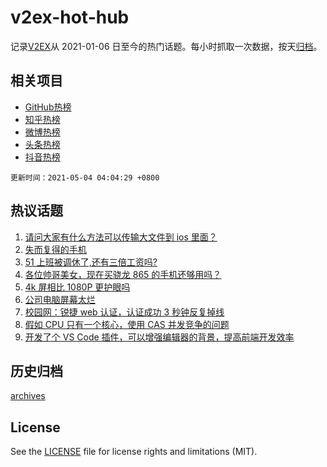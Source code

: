# v2ex-hot-hub

 记录[V2EX](https://www.v2ex.com/)从 2021-01-06 日至今的热门话题。每小时抓取一次数据，按天[归档](archives)。
 
 ## 相关项目

- [GitHub热榜](https://github.com/snaildev/github-hot-hub)
- [知乎热榜](https://github.com/snaildev/zhihu-hot-hub)
- [微博热榜](https://github.com/snaildev/weibo-hot-hub)
- [头条热榜](https://github.com/snaildev/toutiao-hot-hub)
- [抖音热榜](https://github.com/snaildev/douyin-hot-hub)


 `更新时间：2021-05-04 04:04:29 +0800`

## 热议话题

1. [请问大家有什么方法可以传输大文件到 ios 里面？](https://www.v2ex.com/t/774707)
1. [失而复得的手机](https://www.v2ex.com/t/774698)
1. [51 上班被调休了,还有三倍工资吗?](https://www.v2ex.com/t/774721)
1. [各位帅哥美女，现在买骁龙 865 的手机还够用吗？](https://www.v2ex.com/t/774754)
1. [4k 屏相比 1080P 更护眼吗](https://www.v2ex.com/t/774776)
1. [公司电脑屏幕太烂](https://www.v2ex.com/t/774733)
1. [校园网：锐捷 web 认证，认证成功 3 秒钟反复掉线](https://www.v2ex.com/t/774703)
1. [假如 CPU 只有一个核心，使用 CAS 并发竞争的问题](https://www.v2ex.com/t/774722)
1. [开发了个 VS Code 插件，可以增强编辑器的背景，提高前端开发效率](https://www.v2ex.com/t/774735)

## 历史归档

[archives](archives)

## License

See the [LICENSE](LICENSE) file for license rights and limitations (MIT).

